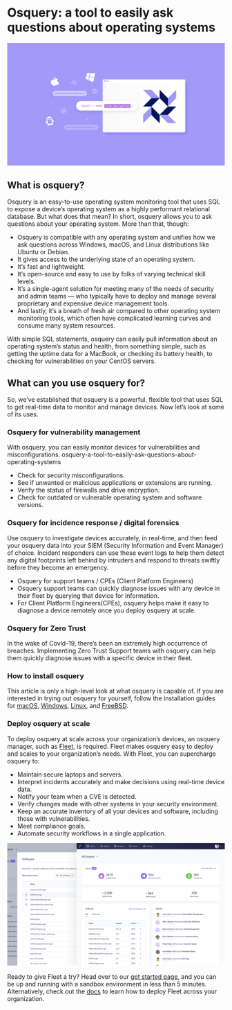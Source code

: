 # Osquery: a tool to easily ask questions about operating systems

![osquery](../website/assets/images/articles/osquery-a-tool-to-easily-ask-questions-about-operating-systems-cover-800x450@2x.png)

## What is osquery?
Osquery is an easy-to-use operating system monitoring tool that uses SQL to expose a device’s operating system as a highly performant relational database. But what does that mean? In short, osquery allows you to ask questions about your operating system. More than that, though:

- Osquery is compatible with any operating system and unifies how we ask questions across Windows, macOS, and Linux distributions like Ubuntu or Debian.
- It gives access to the underlying state of an operating system.
- It’s fast and lightweight.
- It’s open-source and easy to use by folks of varying technical skill levels.
- It’s a single-agent solution for meeting many of the needs of security and admin teams — who typically have to deploy and manage several proprietary and expensive device management tools.
- And lastly, it’s a breath of fresh air compared to other operating system monitoring tools, which often have complicated learning curves and consume many system resources.

With simple SQL statements, osquery can easily pull information about an operating system’s status and health, from something simple, such as getting the uptime data for a MacBook, or checking its battery health, to checking for vulnerabilities on your CentOS servers.

## What can you use osquery for?

So, we’ve established that osquery is a powerful, flexible tool that uses SQL to get real-time data to monitor and manage devices. Now let’s look at some of its uses.

### Osquery for vulnerability management

With osquery, you can easily monitor devices for vulnerabilities and misconfigurations.
osquery-a-tool-to-easily-ask-questions-about-operating-systems
- Check for security misconfigurations.
- See if unwanted or malicious applications or extensions are running.
- Verify the status of firewalls and drive encryption.
- Check for outdated or vulnerable operating system and software versions.

### Osquery for incidence response / digital forensics

Use osquery to investigate devices accurately, in real-time, and then feed your osquery data into your SIEM (Security Information and Event Manager) of choice. Incident responders can use these event logs to help them detect any digital footprints left behind by intruders and respond to threats swiftly before they become an emergency.

- Osquery for support teams / CPEs (Client Platform Engineers)
- Osquery support teams can quickly diagnose issues with any device in their fleet by querying that device for information.
- For Client Platform Engineers(CPEs), osquery helps make it easy to diagnose a device remotely once you deploy osquery at scale.

### Osquery for Zero Trust

In the wake of Covid-19, there’s been an extremely high occurrence of breaches. Implementing Zero Trust Support teams with osquery can help them quickly diagnose issues with a specific device in their fleet.

### How to install osquery

This article is only a high-level look at what osquery is capable of. If you are interested in trying out osquery for yourself, follow the installation guides for [macOS](https://osquery.readthedocs.io/en/latest/installation/install-macos/), [Windows](https://osquery.readthedocs.io/en/latest/installation/install-windows/), [Linux](https://osquery.readthedocs.io/en/latest/installation/install-linux/), and [FreeBSD](https://osquery.readthedocs.io/en/latest/installation/install-freebsd/).


### Deploy osquery at scale
To deploy osquery at scale across your organization’s devices, an osquery manager, such as [Fleet](https://fleetdm.com/), is required. Fleet makes osquery easy to deploy and scales to your organization’s needs. With Fleet, you can supercharge osquery to:

- Maintain secure laptops and servers.
- Interpret incidents accurately and make decisions using real-time device data.
- Notify your team when a CVE is detected.
- Verify changes made with other systems in your security environment.
- Keep an accurate inventory of all your devices and software, including those with vulnerabilities.
- Meet compliance goals.
- Automate security workflows in a single application.

![A screenshot of the Fleet UI](../website/assets/images/articles/osquery-a-tool-to-easily-ask-questions-about-operating-systems-1-800x450@2x.png)

Ready to give Fleet a try? Head over to our [get started page](https://fleetdm.com/get-started), and you can be up and running with a sandbox environment in less than 5 minutes. Alternatively, check out the [docs](https://fleetdm.com/docs) to learn how to deploy Fleet across your organization.

<meta name="category" value="product">
<meta name="authorGitHubUsername" value="dominuskelvin">
<meta name="authorFullName" value="Kelvin Omereshone">
<meta name="publishedOn" value="2022-04-04">
<meta name="articleTitle" value="Osquery: a tool to easily ask questions about operating systems">
<meta name="articleImageUrl" value="../website/assets/images/articles/osquery-a-tool-to-easily-ask-questions-about-operating-systems-cover-800x450@2x.png">